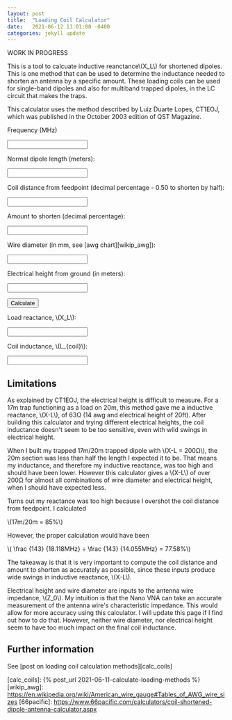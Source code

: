 ```yaml
---
layout: post
title:  "Loading Coil Calculator"
date:   2021-06-12 13:01:00 -0400
categories: jekyll update
---
```


<script src="https://polyfill.io/v3/polyfill.min.js?features=es6"></script>
<script id="MathJax-script" async src="/assets/js/npm/mathjax/es5/tex-mml-chtml.js"></script>
<script id="mathjs-script" async src="/assets/js/npm/mathjs/math.js"></script>
<script id="scratchpad" async src="/assets/js/custom/loading-coil-calc.js"></script>

WORK IN PROGRESS

This is a tool to calcuate inductive reanctance\\(X_L\\) for shortened
dipoles. This is one method that can be used to determine the inductance
needed to shorten an antenna by a specific amount. These loading coils
can be used for single-band dipoles and also for multiband trapped
dipoles, in the LC circuit that makes the traps.

This calculator uses the method described by Luiz Duarte Lopes, CT1EOJ,
which was published in the October 2003 edition of QST Magazine.

Frequency (MHz)

<input type="text" id="frequency" name="frequency"/>

Normal dipole length (meters):

<input type="text" id="dipoleLength" name="dipoleLength" readonly/>

Coil distance from feedpoint (decimal percentage - 0.50 to shorten by
half):

<input type="text" id="coilFeedpointDistance" name="coilFeedpointDistance"/>

Amount to shorten (decimal percentage):

<input type="text" id="shortenAmount" name="shortenAmount"/>

Wire diameter (in mm, see [awg chart][wikip_awg]):

<input type="text" id="wireDiameter" name="wireDiameter"/>

Electrical height from ground (in meters):

<input type="text" id="electricalHeight" name="electricalHeight"/>

<button id="calculate" onclick="calcDipoleLength();">Calculate</button>

Load reactance, \\(X_L\\):

<input type="text" id="reactanceLoad" name="reactanceLoad" readonly/>

Coil inductance, \\(L_{coil}\\):

<input type="text" id="coilInductance" name="coilInductance" readonly/>

## Limitations

As explained by CT1EOJ, the electrical height is difficult to measure.
For a 17m trap functioning as a load on 20m, this method gave me a
inductive reactance, \\(X-L\\), of 63Ω (14 awg and electrical height of
20ft). After building this calculator and trying different electrical
heights, the coil inductance doesn't seem to be too sensitive, even with
wild swings in electrical height.

When I built my trapped 17m/20m trapped dipole with \\(X-L = 200Ω\\),
the 20m section was less than half the length I expected it to be. That
means my inductance, and therefore my inductive reactance, was too high
and should have been lower. However this calculator gives a \\(X-L\\) of
over 200Ω for almost all combinations of wire diameter and electrical
height, when I should have expected less.

Turns out my reactance was too high because I overshot the coil distance
from feedpoint. I calculated

\\(17m/20m = 85\%\\)

However, the proper calculation would have been

\\( \frac {143} {18.118MHz} ÷ \frac {143} {14.055MHz} = 77.58\%\\)

The takeaway is that it is very important to compute the coil distance
and amount to shorten as accurately as possible, since these inputs
produce wide swings in inductive reactance, \\(X-L\\).

Electrical height and wire diameter are inputs to the antenna wire
impedance, \\(Z_0\\). My intuition is that the Nano VNA can take an
accurate measurement of the antenna wire's characteristic impedance.
This would allow for more accuracy using this calculator. I will update
this page if I find out how to do that. However, neither wire diameter,
nor electrical height seem to have too much impact on the final coil
inductance.

## Further information

See [post on loading coil calculation methods][calc_coils]

[calc_coils]: {% post_url 2021-06-11-calculate-loading-methods %}
[wikip_awg]: https://en.wikipedia.org/wiki/American_wire_gauge#Tables_of_AWG_wire_sizes
[66pacific]: https://www.66pacific.com/calculators/coil-shortened-dipole-antenna-calculator.aspx
